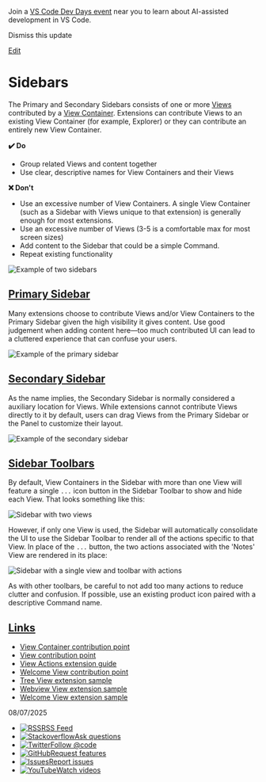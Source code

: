 Join a [VS Code Dev Days event](https://code.visualstudio.com/dev-days) near you to learn about AI-assisted development in VS Code.

Dismiss this update

[Edit](https://vscode.dev/github/microsoft/vscode-docs/blob/main/api/ux-guidelines/sidebars.md "Edit this document in vscode.dev")

# Sidebars

The Primary and Secondary Sidebars consists of one or more [Views](https://code.visualstudio.com/api/ux-guidelines/views) contributed by a [View Container](https://code.visualstudio.com/api/ux-guidelines/views#view-containers). Extensions can contribute Views to an existing View Container (for example, Explorer) or they can contribute an entirely new View Container.

**✔️ Do**

- Group related Views and content together
- Use clear, descriptive names for View Containers and their Views

**❌ Don't**

- Use an excessive number of View Containers. A single View Container (such as a Sidebar with Views unique to that extension) is generally enough for most extensions.
- Use an excessive number of Views (3-5 is a comfortable max for most screen sizes)
- Add content to the Sidebar that could be a simple Command.
- Repeat existing functionality

![Example of two sidebars](https://code.visualstudio.com/assets/api/ux-guidelines/examples/sidebars.png)

## [Primary Sidebar](https://code.visualstudio.com/api/ux-guidelines/sidebars\#primary-sidebar)

Many extensions choose to contribute Views and/or View Containers to the Primary Sidebar given the high visibility it gives content. Use good judgement when adding content here—too much contributed UI can lead to a cluttered experience that can confuse your users.

![Example of the primary sidebar](https://code.visualstudio.com/assets/api/ux-guidelines/examples/primary-sidebar.png)

## [Secondary Sidebar](https://code.visualstudio.com/api/ux-guidelines/sidebars\#secondary-sidebar)

As the name implies, the Secondary Sidebar is normally considered a auxiliary location for Views. While extensions cannot contribute Views directly to it by default, users can drag Views from the Primary Sidebar or the Panel to customize their layout.

![Example of the secondary sidebar](https://code.visualstudio.com/assets/api/ux-guidelines/examples/secondary-sidebar.png)

## [Sidebar Toolbars](https://code.visualstudio.com/api/ux-guidelines/sidebars\#sidebar-toolbars)

By default, View Containers in the Sidebar with more than one View will feature a single `...` icon button in the Sidebar Toolbar to show and hide each View. That looks something like this:

![Sidebar with two views](https://code.visualstudio.com/assets/api/ux-guidelines/examples/sidebar-toolbar-default.png)

However, if only one View is used, the Sidebar will automatically consolidate the UI to use the Sidebar Toolbar to render all of the actions specific to that View. In place of the `...` button, the two actions associated with the 'Notes' View are rendered in its place:

![Sidebar with a single view and toolbar with actions](https://code.visualstudio.com/assets/api/ux-guidelines/examples/sidebar-toolbar-actions.png)

As with other toolbars, be careful to not add too many actions to reduce clutter and confusion. If possible, use an existing product icon paired with a descriptive Command name.

## [Links](https://code.visualstudio.com/api/ux-guidelines/sidebars\#links)

- [View Container contribution point](https://code.visualstudio.com/api/references/contribution-points#contributes.viewsContainers)
- [View contribution point](https://code.visualstudio.com/api/references/contribution-points#contributes.views)
- [View Actions extension guide](https://code.visualstudio.com/api/extension-guides/tree-view#view-actions)
- [Welcome View contribution point](https://code.visualstudio.com/api/references/contribution-points#contributes.viewsWelcome)
- [Tree View extension sample](https://github.com/microsoft/vscode-extension-samples/tree/main/tree-view-sample)
- [Webview View extension sample](https://github.com/microsoft/vscode-extension-samples/tree/main/webview-view-sample)
- [Welcome View extension sample](https://github.com/microsoft/vscode-extension-samples/tree/main/welcome-view-content-sample)

08/07/2025

- [![RSS](https://code.visualstudio.com/assets/community/sidebar/rss.svg)RSS Feed](https://code.visualstudio.com/feed.xml)
- [![Stackoverflow](https://code.visualstudio.com/assets/community/sidebar/stackoverflow.svg)Ask questions](https://stackoverflow.com/questions/tagged/vscode)
- [![Twitter](https://code.visualstudio.com/assets/community/sidebar/twitter.svg)Follow @code](https://go.microsoft.com/fwlink/?LinkID=533687)
- [![GitHub](https://code.visualstudio.com/assets/community/sidebar/github.svg)Request features](https://go.microsoft.com/fwlink/?LinkID=533482)
- [![Issues](https://code.visualstudio.com/assets/community/sidebar/issue.svg)Report issues](https://www.github.com/Microsoft/vscode/issues)
- [![YouTube](https://code.visualstudio.com/assets/community/sidebar/youtube.svg)Watch videos](https://www.youtube.com/channel/UCs5Y5_7XK8HLDX0SLNwkd3w)